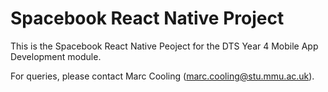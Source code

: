 # Spacebook React Native Project

This is the Spacebook React Native Peoject for the DTS Year 4 Mobile App Development module.

For queries, please contact Marc Cooling (marc.cooling@stu.mmu.ac.uk).
